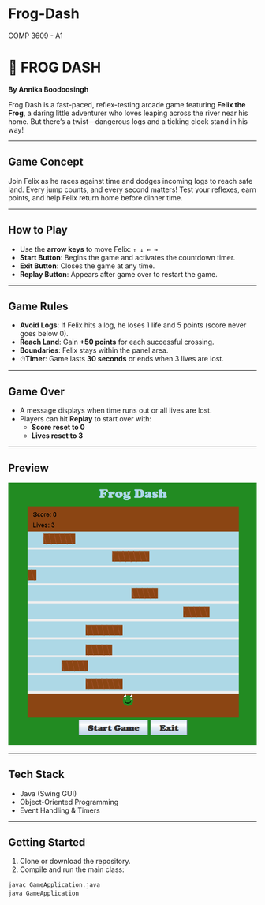 # Frog-Dash
COMP 3609 - A1

# 🐸 FROG DASH  
**By Annika Boodoosingh**  

Frog Dash is a fast-paced, reflex-testing arcade game featuring **Felix the Frog**, a daring little adventurer who loves leaping across the river near his home. But there’s a twist—dangerous logs and a ticking clock stand in his way!

---

## Game Concept

Join Felix as he races against time and dodges incoming logs to reach safe land. Every jump counts, and every second matters! Test your reflexes, earn points, and help Felix return home before dinner time.

---

## How to Play

- Use the **arrow keys** to move Felix: `↑ ↓ ← →`
- **Start Button**: Begins the game and activates the countdown timer.
- **Exit Button**: Closes the game at any time.
- **Replay Button**: Appears after game over to restart the game.

---

## Game Rules

- **Avoid Logs**: If Felix hits a log, he loses 1 life and 5 points (score never goes below 0).
- **Reach Land**: Gain **+50 points** for each successful crossing.
- **Boundaries**: Felix stays within the panel area.
- ⏱**Timer**: Game lasts **30 seconds** or ends when 3 lives are lost.

---

## Game Over

- A message displays when time runs out or all lives are lost.
- Players can hit **Replay** to start over with:
  - **Score reset to 0**
  - **Lives reset to 3**

---

## Preview 

![game-screenshot](screenshot.png)

---

## Tech Stack

- Java (Swing GUI)
- Object-Oriented Programming
- Event Handling & Timers

---

## Getting Started

1. Clone or download the repository.
2. Compile and run the main class:

```bash
javac GameApplication.java
java GameApplication
